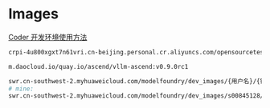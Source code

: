 # Images

[Coder 开发环境使用方法](https://github.com/cosdt/cosdt.github.io/issues/29)

```bash
crpi-4u800xgxt7n61vri.cn-beijing.personal.cr.aliyuncs.com/opensourcetest/vllm-ascend090

m.daocloud.io/quay.io/ascend/vllm-ascend:v0.9.0rc1

swr.cn-southwest-2.myhuaweicloud.com/modelfoundry/dev_images/{用户名}/{镜像名}:{commit_id}
# mine:
swr.cn-southwest-2.myhuaweicloud.com/modelfoundry/dev_images/s00845128/sss_ubuntu_base:a6ab75a
```
